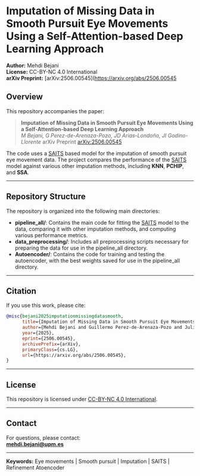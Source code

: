 

# Imputation of Missing Data in Smooth Pursuit Eye Movements Using a Self-Attention-based Deep Learning Approach

**Author:** Mehdi Bejani   
**License:** CC-BY-NC 4.0 International  
**arXiv Preprint:** [arXiv:2506.00545](https://arxiv.org/abs/2506.00545

## Overview

This repository accompanies the paper:

> **Imputation of Missing Data in Smooth Pursuit Eye Movements Using a Self-Attention-based Deep Learning Approach**  
> *M Bejani, G Perez-de-Arenaza-Pozo, JD Arias-Londoño, JI Godino-Llorente*
> arXiv Preprint [arXiv:2506.00545](https://arxiv.org/abs/2506.00545) 
 

The code uses a [SAITS](https://github.com/WenjieDu/SAITS) based model for the imputation of smooth pursuit eye movement data. The project compares the performance of the [SAITS](https://github.com/WenjieDu/SAITS) model against various other imputation methods, including **KNN**, **PCHIP**, and **SSA**. 

---

## Repository Structure

The repository is organized into the following main directories:

- **pipeline_all/**: Contains the main code for fitting the [SAITS](https://github.com/WenjieDu/SAITS) model to the data, comparing it with other imputation methods, and computing various performance metrics.
- **data_preprocessing/**: Includes all preprocessing scripts necessary for preparing the data for use in the pipeline_all directory.
- **Autoencoder/**: Contains the code for training and testing the autoencoder, with the best weights saved for use in the pipeline_all directory.

---

## Citation

If you use this work, please cite:

```bibtex
@misc{bejani2025imputationmissingdatasmooth,
      title={Imputation of Missing Data in Smooth Pursuit Eye Movements Using a Self-Attention-based Deep Learning Approach}, 
      author={Mehdi Bejani and Guillermo Perez-de-Arenaza-Pozo and Julián D. Arias-Londoño and Juan I. Godino-LLorente},
      year={2025},
      eprint={2506.00545},
      archivePrefix={arXiv},
      primaryClass={cs.LG},
      url={https://arxiv.org/abs/2506.00545}, 
}

```

---

## License

This repository is licensed under [CC-BY-NC 4.0 International](https://creativecommons.org/licenses/by-nc/4.0/).

---

## Contact

For questions, please contact:  
**mehdi.bejani@upm.es**

---

**Keywords:** Eye movements | Smooth pursuit | Imputation | SAITS | Refinement Atoencoder 


